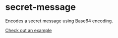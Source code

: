 # secret-message

Encodes a secret message using Base64 encoding.

[Check out an example](https://secret-message-delta-seven.vercel.app/)
